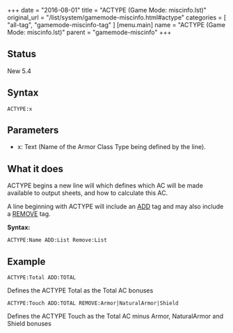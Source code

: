 +++
date = "2016-08-01"
title = "ACTYPE (Game Mode: miscinfo.lst)"
original_url = "/list/system/gamemode-miscinfo.html#actype"
categories = [ "all-tag", "gamemode-miscinfo-tag" ]
[menu.main]
    name = "ACTYPE (Game Mode: miscinfo.lst)"
    parent = "gamemode-miscinfo"
+++

## Status

New 5.4

## Syntax

`ACTYPE:x`

## Parameters

-   x: Text (Name of the Armor Class Type being defined
    by the line).



What it does
------------

ACTYPE begins a new line will which defines which AC will be made
available to output sheets, and how to calculate this AC.

A line beginning with ACTYPE will include an
[ADD](/list/system/gamemode-miscinfo/add.html) tag and may also include
a [REMOVE](/list/system/gamemode-miscinfo/remove.html) tag.

**Syntax:**

`ACTYPE:Name ADD:List Remove:List`

Example
-------

`ACTYPE:Total ADD:TOTAL`

Defines the ACTYPE Total as the Total AC bonuses

`ACTYPE:Touch ADD:TOTAL REMOVE:Armor|NaturalArmor|Shield`

Defines the ACTYPE Touch as the Total AC minus Armor, NaturalArmor and
Shield bonuses

